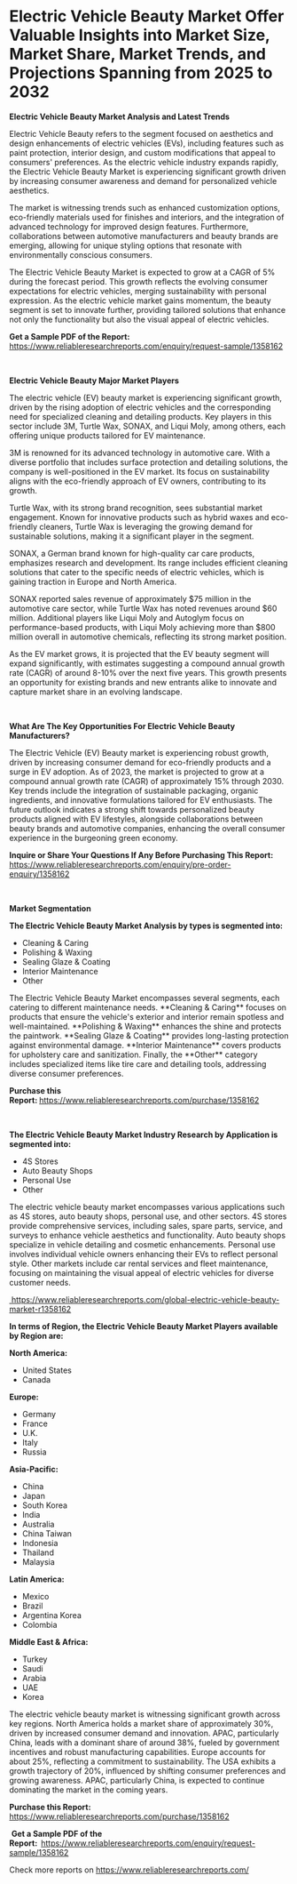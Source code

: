 <p><h1>Electric Vehicle Beauty Market Offer Valuable Insights into Market Size, Market Share, Market Trends, and Projections Spanning from 2025 to 2032</h1></p><p><strong>Electric Vehicle Beauty Market Analysis and Latest Trends</strong></p>
<p><p>Electric Vehicle Beauty refers to the segment focused on aesthetics and design enhancements of electric vehicles (EVs), including features such as paint protection, interior design, and custom modifications that appeal to consumers' preferences. As the electric vehicle industry expands rapidly, the Electric Vehicle Beauty Market is experiencing significant growth driven by increasing consumer awareness and demand for personalized vehicle aesthetics.</p><p>The market is witnessing trends such as enhanced customization options, eco-friendly materials used for finishes and interiors, and the integration of advanced technology for improved design features. Furthermore, collaborations between automotive manufacturers and beauty brands are emerging, allowing for unique styling options that resonate with environmentally conscious consumers.</p><p>The Electric Vehicle Beauty Market is expected to grow at a CAGR of 5% during the forecast period. This growth reflects the evolving consumer expectations for electric vehicles, merging sustainability with personal expression. As the electric vehicle market gains momentum, the beauty segment is set to innovate further, providing tailored solutions that enhance not only the functionality but also the visual appeal of electric vehicles.</p></p>
<p><strong>Get a Sample PDF of the Report:&nbsp;</strong> <a href="https://www.reliableresearchreports.com/enquiry/request-sample/1358162?utm_campaign=3581&utm_medium=2&utm_source=Github&utm_content=ia&utm_term=30032025&utm_id=electric-vehicle-beauty">https://www.reliableresearchreports.com/enquiry/request-sample/1358162</a></p>
<p>&nbsp;</p>
<p><strong>Electric Vehicle Beauty Major Market Players</strong></p>
<p><p>The electric vehicle (EV) beauty market is experiencing significant growth, driven by the rising adoption of electric vehicles and the corresponding need for specialized cleaning and detailing products. Key players in this sector include 3M, Turtle Wax, SONAX, and Liqui Moly, among others, each offering unique products tailored for EV maintenance.</p><p>3M is renowned for its advanced technology in automotive care. With a diverse portfolio that includes surface protection and detailing solutions, the company is well-positioned in the EV market. Its focus on sustainability aligns with the eco-friendly approach of EV owners, contributing to its growth.</p><p>Turtle Wax, with its strong brand recognition, sees substantial market engagement. Known for innovative products such as hybrid waxes and eco-friendly cleaners, Turtle Wax is leveraging the growing demand for sustainable solutions, making it a significant player in the segment.</p><p>SONAX, a German brand known for high-quality car care products, emphasizes research and development. Its range includes efficient cleaning solutions that cater to the specific needs of electric vehicles, which is gaining traction in Europe and North America.</p><p>SONAX reported sales revenue of approximately $75 million in the automotive care sector, while Turtle Wax has noted revenues around $60 million. Additional players like Liqui Moly and Autoglym focus on performance-based products, with Liqui Moly achieving more than $800 million overall in automotive chemicals, reflecting its strong market position.</p><p>As the EV market grows, it is projected that the EV beauty segment will expand significantly, with estimates suggesting a compound annual growth rate (CAGR) of around 8-10% over the next five years. This growth presents an opportunity for existing brands and new entrants alike to innovate and capture market share in an evolving landscape.</p></p>
<p>&nbsp;</p>
<p><strong>What Are The Key Opportunities For Electric Vehicle Beauty Manufacturers?</strong></p>
<p><p>The Electric Vehicle (EV) Beauty market is experiencing robust growth, driven by increasing consumer demand for eco-friendly products and a surge in EV adoption. As of 2023, the market is projected to grow at a compound annual growth rate (CAGR) of approximately 15% through 2030. Key trends include the integration of sustainable packaging, organic ingredients, and innovative formulations tailored for EV enthusiasts. The future outlook indicates a strong shift towards personalized beauty products aligned with EV lifestyles, alongside collaborations between beauty brands and automotive companies, enhancing the overall consumer experience in the burgeoning green economy.</p></p>
<p><strong>Inquire or Share Your Questions If Any Before Purchasing This Report:</strong> <a href="https://www.reliableresearchreports.com/enquiry/pre-order-enquiry/1358162?utm_campaign=3581&utm_medium=2&utm_source=Github&utm_content=ia&utm_term=30032025&utm_id=electric-vehicle-beauty">https://www.reliableresearchreports.com/enquiry/pre-order-enquiry/1358162</a></p>
<p>&nbsp;</p>
<p><strong>Market Segmentation</strong></p>
<p><strong>The Electric Vehicle Beauty Market Analysis by types is segmented into:</strong></p>
<p><ul><li>Cleaning & Caring</li><li>Polishing & Waxing</li><li>Sealing Glaze & Coating</li><li>Interior Maintenance</li><li>Other</li></ul></p>
<p><p>The Electric Vehicle Beauty Market encompasses several segments, each catering to different maintenance needs. **Cleaning & Caring** focuses on products that ensure the vehicle's exterior and interior remain spotless and well-maintained. **Polishing & Waxing** enhances the shine and protects the paintwork. **Sealing Glaze & Coating** provides long-lasting protection against environmental damage. **Interior Maintenance** covers products for upholstery care and sanitization. Finally, the **Other** category includes specialized items like tire care and detailing tools, addressing diverse consumer preferences.</p></p>
<p><strong>Purchase this Report:&nbsp;</strong><a href="https://www.reliableresearchreports.com/purchase/1358162?utm_campaign=3581&utm_medium=2&utm_source=Github&utm_content=ia&utm_term=30032025&utm_id=electric-vehicle-beauty">https://www.reliableresearchreports.com/purchase/1358162</a></p>
<p>&nbsp;</p>
<p><strong>The Electric Vehicle Beauty Market Industry Research by Application is segmented into:</strong></p>
<p><ul><li>4S Stores</li><li>Auto Beauty Shops</li><li>Personal Use</li><li>Other</li></ul></p>
<p><p>The electric vehicle beauty market encompasses various applications such as 4S stores, auto beauty shops, personal use, and other sectors. 4S stores provide comprehensive services, including sales, spare parts, service, and surveys to enhance vehicle aesthetics and functionality. Auto beauty shops specialize in vehicle detailing and cosmetic enhancements. Personal use involves individual vehicle owners enhancing their EVs to reflect personal style. Other markets include car rental services and fleet maintenance, focusing on maintaining the visual appeal of electric vehicles for diverse customer needs.</p></p>
<p><a href="https://www.reliableresearchreports.com/global-electric-vehicle-beauty-market-r1358162?utm_campaign=3581&utm_medium=2&utm_source=Github&utm_content=ia&utm_term=30032025&utm_id=electric-vehicle-beauty">&nbsp;https://www.reliableresearchreports.com/global-electric-vehicle-beauty-market-r1358162</a></p>
<p><strong>In terms of Region, the Electric Vehicle Beauty Market Players available by Region are:</strong></p>
<p>
    <p> <strong> North America: </strong>
        <ul>
            <li>United States</li>
            <li>Canada</li>
        </ul>
        </p> 
    <p> <strong> Europe: </strong>
        <ul>
            <li>Germany</li>
            <li>France</li>
            <li>U.K.</li>
            <li>Italy</li>
            <li>Russia</li>
        </ul>
        </p> 
    <p> <strong> Asia-Pacific: </strong>
        <ul>
            <li>China</li>
            <li>Japan</li>
            <li>South Korea</li>
            <li>India</li>
            <li>Australia</li>
            <li>China Taiwan</li>
            <li>Indonesia</li>
            <li>Thailand</li>
            <li>Malaysia</li>
        </ul>
        </p> 
    <p> <strong> Latin America: </strong>
        <ul>
            <li>Mexico</li>
            <li>Brazil</li>
            <li>Argentina Korea</li>
            <li>Colombia</li>
        </ul>
        </p> 
    <p> <strong> Middle East & Africa: </strong>
        <ul>
            <li>Turkey</li>
            <li>Saudi</li>
            <li>Arabia</li>
            <li>UAE</li>
            <li>Korea</li>
        </ul>
    </p>
    </p>
<p><p>The electric vehicle beauty market is witnessing significant growth across key regions. North America holds a market share of approximately 30%, driven by increased consumer demand and innovation. APAC, particularly China, leads with a dominant share of around 38%, fueled by government incentives and robust manufacturing capabilities. Europe accounts for about 25%, reflecting a commitment to sustainability. The USA exhibits a growth trajectory of 20%, influenced by shifting consumer preferences and growing awareness. APAC, particularly China, is expected to continue dominating the market in the coming years.</p></p>
<p><strong>Purchase this Report: </strong><a href="https://www.reliableresearchreports.com/purchase/1358162?utm_campaign=3581&utm_medium=2&utm_source=Github&utm_content=ia&utm_term=30032025&utm_id=electric-vehicle-beauty">https://www.reliableresearchreports.com/purchase/1358162</a></p>
<p>&nbsp;<strong>Get a Sample PDF of the Report:&nbsp;&nbsp;</strong><a href="https://www.reliableresearchreports.com/enquiry/request-sample/1358162?utm_campaign=3581&utm_medium=2&utm_source=Github&utm_content=ia&utm_term=30032025&utm_id=electric-vehicle-beauty">https://www.reliableresearchreports.com/enquiry/request-sample/1358162</a></p>
<p><strong></strong></p>
<p>Check more reports on <a href="https://www.reliableresearchreports.com/?utm_campaign=3581&utm_medium=2&utm_source=Github&utm_content=ia&utm_term=30032025&utm_id=electric-vehicle-beauty">https://www.reliableresearchreports.com/</a></p>